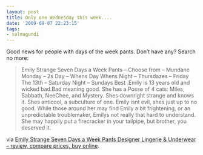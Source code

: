 ```yaml
---
layout: post
title: Only one Wednesday this week....
date: '2009-09-07 22:23:15'
tags:
- salmagundi
---
```



Good news for people with days of the week pants. Don’t have any? Search no more:

> Emily Strange Seven Days a Week Pants – Choose from – Mundane Monday – 2s Day – Whens Day Whens Night – Thursdazes – Friday The 13th – Saturday Night – Sundays Best .Emily is 13 years old and wicked bad.Bad meaning good. She has a Posse of 4 cats: Miles, Sabbath, NeeChee, and Mystery. Shes downright strange and knows it. Shes anticool, a subculture of one. Emily isnt evil, shes just up to no good. While those around her may find Emily a bit frightening, or an unpredictable troublemaker, Emilys not really that hard to understand. She may happily put a firecracker in your tailpipe, but brother, you deserved it.

via [Emily Strange Seven Days a Week Pants Designer Lingerie & Underwear – review, compare prices, buy online](http://www.comparestoreprices.co.uk/designer-lingerie-&-underwear/emily-strange-seven-days-a-week-pants.asp).


